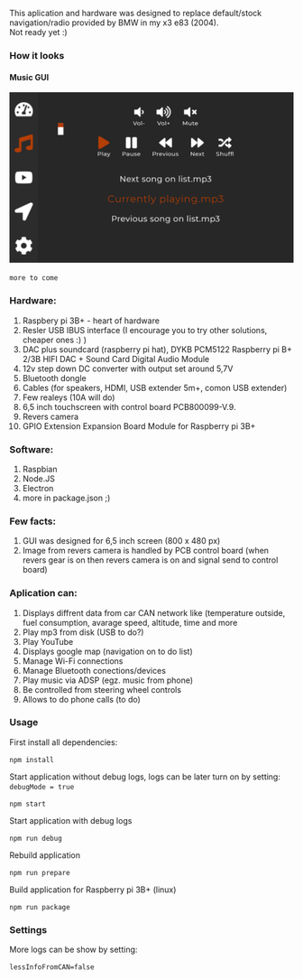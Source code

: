 This aplication and hardware was designed to replace default/stock navigation/radio provided by BMW in my x3 e83 (2004).<br>
Not ready yet :)

### How it looks
#### Music GUI
![stearing_fox music GUI](/for_readme/img/stearing_fox_music_GUI.png)

`more to come`

<h3>Hardware:</h3>
<ol>
<li>Raspbery pi 3B+ - heart of hardware</li>
<li>Resler USB IBUS interface (I encourage you to try other solutions, cheaper ones :) )</li>
<li>DAC plus soundcard (raspberry pi hat), DYKB PCM5122 Raspberry pi B+ 2/3B HIFI DAC + Sound Card Digital Audio Module</li>
<li>12v step down DC converter with output set around 5,7V</li>
<li>Bluetooth dongle</li>
<li>Cables (for speakers, HDMI, USB extender 5m+, comon USB extender)</li>
<li>Few realeys (10A will do)</li>
<li>6,5 inch touchscreen with control board PCB800099-V.9.</li>
<li>Revers camera</li>
<li>GPIO Extension Expansion Board Module for Raspberry pi 3B+</li>
</ol>

<h3>Software:</h3>
<ol>
<li>Raspbian</li>
<li>Node.JS</li>
<li>Electron</li>
<li>more in package.json ;)</li>
</ol>

<h3>Few facts:</h3>
<ol>
<li>GUI was designed for 6,5 inch screen (800 x 480 px)</li>
<li>Image from revers camera is handled by PCB control board (when revers gear is on then revers camera is on and signal send to control board)</li>
</ol> 

<h3>Aplication can:</h3>
<ol>
  <li>Displays diffrent data from car CAN network like (temperature outside, fuel consumption, avarage speed, altitude, time and more</li>
  <li>Play mp3 from disk (USB to do?)</li>
  <li>Play YouTube</li>
  <li>Displays google map (navigation on to do list)</li>
  <li>Manage Wi-Fi connections</li>
  <li>Manage Bluetooth conections/devices</li>
  <li>Play music via ADSP (egz. music from phone)</li>
  <li>Be controlled from steering wheel controls</li>
  <li>Allows to do phone calls (to do)</li>
</ol>
  
### Usage
First install all dependencies:
```
npm install
```

Start application without debug logs, logs can be later turn on by setting: `debugMode = true`
```
npm start
```

Start application with debug logs
```
npm run debug
```

Rebuild application
```
npm run prepare
```

Build application for Raspberry pi 3B+ (linux)
```
npm run package
```

### Settings
More logs can be show by setting:
```
lessInfoFromCAN=false
```

